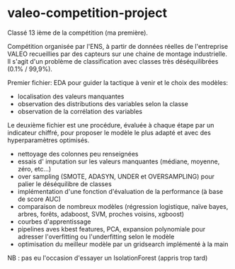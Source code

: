 # valeo-competition-project
Classé 13 ième de la compétition (ma première).

Compétition organisée par l'ENS, à partir de données réelles de l'entreprise VALEO recueillies par des capteurs sur une chaine de montage industrielle.
Il s'agit d'un problème de classification avec classes très déséquilibrées (0.1% / 99,9%).

Premier fichier: EDA pour guider la tactique à venir et le choix des modèles:
- localisation des valeurs manquantes
- observation des distributions des variables selon la classe
- observation de la corrélation des variables

Le deuxième fichier est une procédure, évaluée à chaque étape par un indicateur chiffré, pour proposer le modèle le plus adapté et avec des hyperparamètres optimisés.
- nettoyage des colonnes peu renseignées
- essais d' imputation sur les valeurs manquantes (médiane, moyenne, zéro, etc...)
- over sampling (SMOTE, ADASYN, UNDER et OVERSAMPLING) pour palier le déséquilibre de classes
- implémentation d'une fonction d'évaluation de la performance (à base de score AUC)
- comparaison de nombreux modèles (régression logistique, naïve bayes, arbres, forêts, adaboost, SVM, proches voisins, xgboost)
- courbes d'apprentissage
- pipelines aves kbest features, PCA, expansion polynomiale pour adresser l'overfitting ou l'underfitting selon le modèle
- optimisation du meilleur modèle par un gridsearch implémenté à la main

NB : pas eu l'occasion d'essayer un IsolationForest (appris trop tard)
